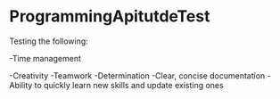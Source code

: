 # ProgrammingApitutdeTest
Testing the following:

-Time management

-Creativity
-Teamwork
-Determination
-Clear, concise documentation
-Ability to quickly learn new skills and update existing ones

